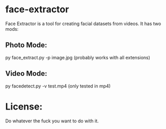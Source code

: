 # face-extractor

Face Extractor is a tool for creating facial datasets from videos. It has two mods:

## Photo Mode:

py face_extract.py -p image.jpg (probably works with all extensions)

## Video Mode:

py facedetect.py -v test.mp4 (only tested in mp4)

# License:

Do whatever the fuck you want to do with it.


